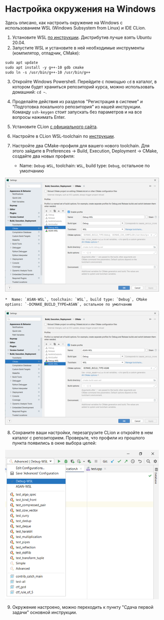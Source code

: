 # Настройка окружения на Windows

Здесь описано, как настроить окружение на Windows с использованием WSL (Windows Subsystem from Linux) и IDE CLion.

1. Установите WSL [по инструкции](https://docs.microsoft.com/ru-ru/windows/wsl/install-win10#manual-installation-steps). Дистрибутив лучше взять Ubuntu 20.04.
2. Запустите WSL и установите в ней необходимые инструменты (компилятор, отладчик, CMake):
   
```
sudo apt update
sudo apt install -y g++-10 gdb cmake
sudo ln -s /usr/bin/g++-10 /usr/bin/g++
```

3. Откройте Windows Powershell. Перейдите с помощью `cd` в каталог, в котором будет храниться репозиторий курса, можно использовать домашний: `cd ~`.

4. Проделайте действия из разделов "Регистрация в системе" и "Подготовка локального репозитория" из нашей инструкции. Команду `ssh-keygen` стоит запускать без параметров и на все вопросы нажимать Enter.

5. Установите CLion [с официального сайта](https://www.jetbrains.com/clion/).

6. Настройте в CLion WSL-toolchain по [инструкции](https://www.jetbrains.com/help/clion/how-to-use-wsl-development-environment-in-product.html#wsl-general).

7. Настройте два CMake-профиля для вашего нового toolchain. Для этого зайдите в Preferences -> Build, Execution, Deployment -> CMake, создайте два новых профиля:

    *  Name: `Debug-WSL`, toolchain: `WSL`, build type: `Debug`, остальное по умолчанию
   
![](images/windows-setup-1.png)

    *  Name: `ASAN-WSL`, toolchain: `WSL`, build type: `Debug`, CMake options: `-DCMAKE_BUILD_TYPE=ASAN`, остальное по умолчанию

![](images/windows-setup-2.png)

8. Сохраните ваши настройки, перезагрузите CLion и откройте в нем каталог с репозиторием. Проверьте, что профили из прошлого пункта появились в окне выбора целей:

![](images/windows-setup-3.png)

9. Окружение настроено, можно переходить к пункту "Сдача первой задачи" основной инструкции.
